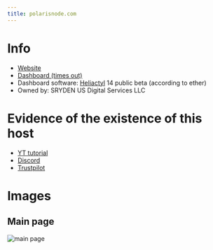 ```yaml
---
title: polarisnode.com
---
```


# Info
* [Website](https://polarisnode.com)
* [Dashboard (times out)](https://my.polarisnode.com)
* Dashboard software: [Heliactyl](https://github.com/OpenHeliactyl/Heliactyl) 14 public beta (according to ether)
* Owned by: SRYDEN US Digital Services LLC

# Evidence of the existence of this host
* [YT tutorial](https://www.youtube.com/watch?v=rpP9hIjgJe0)
* [Discord](https://discord.gg/vnB9hNfqGD)
* [Trustpilot](https://www.trustpilot.com/review/polarisnode.com)

# Images
## Main page
![main page](https://summerhosts.github.io/media/polaris/polarisnode.com%20main%20page.png)